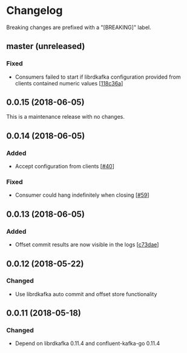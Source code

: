# Changelog

Breaking changes are prefixed with a "[BREAKING]" label.


## master (unreleased)

### Fixed

- Consumers failed to start if librdkafka configuration provided from
  clients contained numeric values [[118c36a](https://github.com/skroutz/rafka/commit/118c36af1969b1df81ce0d29f1a36696f94e8a2a)]









## 0.0.15 (2018-06-05)

This is a maintenance release with no changes.






## 0.0.14 (2018-06-05)

### Added

- Accept configuration from clients [[#40](https://github.com/skroutz/rafka/issues/40)]

### Fixed

- Consumer could hang indefinitely when closing [[#59](https://github.com/skroutz/rafka/issues/59)]










## 0.0.13 (2018-06-05)

### Added

- Offset commit results are now visible in the logs [[c73dae](https://github.com/skroutz/rafka/commit/c73dae044be7903d6b11109cc5cc366d61d98228)]






## 0.0.12 (2018-05-22)

### Changed

- Use librdkafka auto commit and offset store functionality











## 0.0.11 (2018-05-18)

### Changed

- Depend on librdkafka 0.11.4 and confluent-kafka-go 0.11.4
